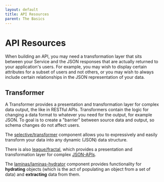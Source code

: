 ```yaml
---
layout: default
title: API Resources
parent: The Basics
---
```


# API Resources

When building an API, you may need a transformation layer that sits between 
your Service and the JSON responses that are actually returned 
to your application's users. For example, you may wish to display certain 
attributes for a subset of users and not others, or you may wish to always 
include certain relationships in the JSON representation of your data. 

## Transformer

A Transformer provides a presentation and transformation layer for complex data output, the like in RESTful APIs.
Transformers contain the logic for changing a data format to whatever you need for the output, for example JSON.
To goal is to create a "barrier" between source data and output, so schema changes do not affect users.

The [selective/transformer](https://github.com/selective-php/transformer) component
allows you to expressively and easily transform your data into any dynamic (JSON) data structure.

There is also [league/fractal](https://fractal.thephpleague.com/),
which provides a presentation and transformation layer for complex [JSON-APIs](https://jsonapi.org/).

The [laminas/laminas-hydrator](https://docs.laminas.dev/laminas-hydrator/v4/quick-start/)
component provides functionality for **hydrating** objects
(which is the act of populating an object from a set of data) 
and **extracting** data from them.

